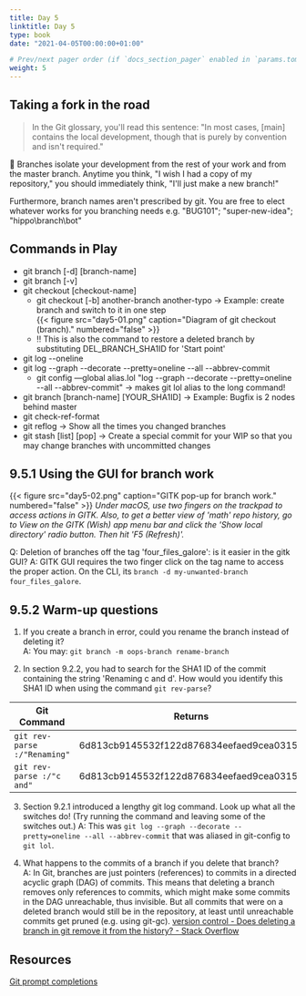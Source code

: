 ```yaml
---
title: Day 5
linktitle: Day 5
type: book
date: "2021-04-05T00:00:00+01:00"

# Prev/next pager order (if `docs_section_pager` enabled in `params.toml`)
weight: 5
---
```

## Taking a fork in the road

> In the Git glossary, you'll read this sentence: "In most cases, [main] contains the local development, though that is purely by convention and isn't required."  

🔑 Branches isolate your development from the rest of your work and from the master branch. Anytime you think, "I wish I had a copy of my repository," you should immediately think, "I'll just make a new branch!"  

Furthermore, branch names aren't prescribed by git. You are free to elect whatever works for you branching needs e.g. "BUG101"; "super-new-idea"; "hippo\branch\bot"  

## Commands in Play
* git branch [-d] [branch-name] 
* git branch [-v]
* git checkout [checkout-name]
	* git checkout [-b] another-branch another-typo -> Example: create branch and switch to it in one step  
{{< figure src="day5-01.png" caption="Diagram of git checkout (branch)." numbered="false" >}}
	* ‼️ This is also the command to restore a deleted branch by substituting DEL_BRANCH_SHA1ID for 'Start point'
* git log --oneline
* git log --graph --decorate --pretty=oneline --all --abbrev-commit
	* git config —global alias.lol "log --graph --decorate
 --pretty=oneline --all --abbrev-commit" -> makes git lol alias to the long command!
* git branch [branch-name] [YOUR_SHA1ID] -> Example: Bugfix is 2 nodes behind master
* git check-ref-format
* git reflog -> Show all the times you changed branches
* git stash [list] [pop] -> Create a special commit for your WIP so that you may change branches with uncommitted changes

## 9.5.1 Using the GUI for branch work

{{< figure src="day5-02.png" caption="GITK pop-up for branch work." numbered="false" >}}
_Under macOS, use two fingers on the trackpad to access actions in GITK. Also, to get a better view of 'math' repo history, go to View on the GITK (Wish) app menu bar and click the 'Show local directory' radio button. Then hit 'F5 (Refresh)'._

Q: Deletion of branches off the tag 'four_files_galore': is it easier in the gitk GUI?
A: GITK GUI requires the two finger click on the tag name to access the proper action. On the CLI, its `branch -d my-unwanted-branch four_files_galore`.

## 9.5.2 Warm-up questions
1. If you create a branch in error, could you rename the branch instead of deleting it?  
A: You may: `git branch -m oops-branch rename-branch`  

2. In section 9.2.2, you had to search for the SHA1 ID of the commit containing the string 'Renaming c and d'. How would you identify this SHA1 ID when using the command `git rev-parse`?  

| Git Command                  | Returns                                  |
| ---------------------------- | ---------------------------------------- |
| `git rev-parse :/"Renaming"` | 6d813cb9145532f122d876834eefaed9cea0315b |
| `git rev-parse :/"c and"`    | 6d813cb9145532f122d876834eefaed9cea0315b |

3. Section 9.2.1 introduced a lengthy git log command. Look up what all the switches do! (Try running the command and leaving some of the switches out.)
A: This was `git log --graph --decorate --pretty=oneline --all --abbrev-commit` that was aliased in git-config to `git lol`.

4. What happens to the commits of a branch if you delete that branch?  
A: In Git, branches are just pointers (references) to commits in a directed acyclic graph (DAG) of commits. This means that deleting a branch removes only references to commits, which might make some commits in the DAG unreachable, thus invisible. But all commits that were on a deleted branch would still be in the repository, at least until unreachable commits get pruned (e.g. using git-gc). [version control - Does deleting a branch in git remove it from the history? - Stack Overflow](https://stackoverflow.com/a/2617160)

## Resources
[Git prompt completions](https://github.com/git/git/blob/master/contrib/completion/git-prompt.sh)
